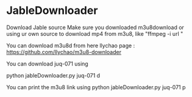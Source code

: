 # JableDownloader
Download Jable source
Make sure you downloaded m3u8download or using ur own source to download mp4 from m3u8, like "ffmpeg -i url "

You can download m3u8d from here llychao page : https://github.com/llychao/m3u8-downloader

You can download juq-071 using

  python jableDownloader.py juq-071 d

You can print the m3u8 link using
  python jableDownloader.py juq-071 p
